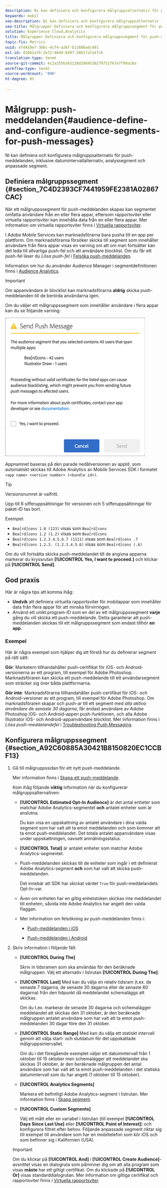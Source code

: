 ```yaml
---
description: Ni kan definiera och konfigurera målgruppsalternativ för push-meddelanden, inklusive datumintervallalternativ, analyssegment och anpassade segment.
keywords: mobil
seo-description: Ni kan definiera och konfigurera målgruppsalternativ för push-meddelanden, inklusive datumintervallalternativ, analyssegment och anpassade segment.
seo-title: Målgrupper Definiera och konfigurera målgruppssegment för push-meddelanden
solution: Experience Cloud,Analytics
title: Målgrupper Definiera och konfigurera målgruppssegment för push-meddelanden
topic-fix: Metrics
uuid: efd410e7-3b6c-4cf4-a26f-b11688adc491
exl-id: d1062a76-2e72-4649-8497-58617a7a47cb
translation-type: tm+mt
source-git-commit: 4c2a255b343128d2904530279751767e7f99a10a
workflow-type: tm+mt
source-wordcount: '990'
ht-degree: 0%

---
```


# Målgrupp: push-meddelanden{#audience-define-and-configure-audience-segments-for-push-messages}

Ni kan definiera och konfigurera målgruppsalternativ för push-meddelanden, inklusive datumintervallalternativ, analyssegment och anpassade segment.

## Definiera målgruppssegment {#section_7C4D2393CF7441959FE2381A02867CAC}

När ett målgruppssegment för push-meddelanden skapas kan segmentet omfatta användare från en eller flera appar, eftersom rapportsviter eller virtuella rapportsviter kan innehålla data från en eller flera appar. Mer information om virtuella rapportsviter finns i [Virtuella rapportsviter](/help/using/manage-apps/c-mob-vrs.md).

I Adobe Mobile Services kan marknadsförarna bara pusha till en app per plattform. Om marknadsförarna försöker skicka till segment som innehåller användare från flera appar visas en varning om att om man fortsätter kan det leda till allvarliga push-fel och att användare blocklist. Om du får ett push-fel läser du *Lösa push-fel* i [Felsöka push-meddelanden](/help/using/in-app-messaging/t-create-push-message/c-schedule-push-message.md).

Information om hur du använder Audience Manager i segmentdefinitionen finns i [Audience Analytics](https://docs-author-stg.corp.adobe.com/content/help/en/analytics/integration/audience-analytics/mc-audiences-aam.html).

>[!IMPORTANT]
>
>Om appanvändare är blocklist kan marknadsförarna **aldrig** skicka push-meddelanden till de berörda användarna igen.

Om du väljer ett målgruppssegment som innehåller användare i flera appar kan du se följande varning:

![flera appnamn](assets/multiple_appname.png)

Appnamnet baseras på den parade nedåtversionen av appId, som automatiskt skickas till Adobe Analytics av Mobile Services SDK i formatet `<app name> <version number> (<bundle id>)`.

>[!TIP]
>
>Versionsnumret är valfritt.

Upp till 6 sifferuppsättningar för versionen och 5 sifferuppsättningar för paket-ID tas bort.

Exempel:

* `Bea[rd]cons 1.0 (123)` visas som  `Bea[rd]cons`
* `Bea[rd]cons 1.2 (1.2)` visas som  `Bea[rd]cons`
* `Bea[rd]cons 1.2.3.4.5.6.7 (1111)` visas som  `Bea[rd]cons .7`
* `Bea[rd]cons 1.2.3. (1.2.3.4.5.6)` visas som  `Bea[rd]cons (.6)`

Om du vill fortsätta skicka push-meddelandet till de angivna apparna markerar du kryssrutan **[!UICONTROL Yes, I want to proceed.]** och klickar på **[!UICONTROL Send]**.

## God praxis

Här är några tips att komma ihåg:

* **Undvik** att definiera virtuella rapportsviter för mobilappar som innehåller data från flera appar för att minska förvirringen.
* Använd ett unikt program-ID som en del av ett målgruppssegment **varje** gång du vill skicka ett push-meddelande.
Detta garanterar att push-meddelanden skickas till ett målgruppssegment som endast tillhör **en app.**

### Exempel

Här är några exempel som hjälper dig att förstå hur du definierar segment på rätt sätt:

**Gör**: Marketern tillhandahåller push-certifikat för iOS- och Android-versionerna av ett program, till exempel för Adobe Photoshop. Marknadsföraren kan skicka ett push-meddelande till ett användarsegment som sträcker sig över båda plattformarna.

**Gör inte**: Marknadsförarna tillhandahåller push-certifikat för iOS- och Android-versioner av ett program, till exempel för Adobe Photoshop. Om marknadsföraren skapar och push-ar till ett segment med *alla aktiva användare de senaste 30 dagarna*, får endast användare av Adobe Photoshop iOS- och Android-appen push-funktionen, och alla Adobe Illustrator iOS- och Android-appanvändare blocklist. Mer information finns i *Lösa push-meddelandefel* i [Troubleshooting Push Messaging](/help/using/in-app-messaging/t-create-push-message/c-troubleshooting-push-messaging.md).

## Konfigurera målgruppssegment {#section_A92C60885A30421B8150820EC1CCBF13}

1. Gå till målgruppssidan för ett nytt push-meddelande.

   Mer information finns i [Skapa ett push-meddelande](/help/using/in-app-messaging/t-create-push-message/t-create-push-message.md).

   Kom ihåg följande **viktig** information när du konfigurerar målgruppsalternativen:

   * **[!UICONTROL Estimated Opt-In Audience]** är det antal enheter som matchar Adobe Analytics-segmentet **och** antalet enheter som är anslutna.

      Du kan visa en uppskattning av antalet användare i dina valda segment som har valt att ta emot meddelanden och som kommer att ta emot push-meddelandet. Det totala antalet appanvändare visas under uppskattningen, oavsett anmälningsstatus.

   * **[!UICONTROL Total]** är antalet enheter som matchar Adobe Analytics-segmentet.

   * Push-meddelanden skickas till de enheter som ingår i ett definierat Adobe Analytics-segment **och** som har valt att skicka push-meddelanden.

      Det innebär att SDK har skickat värdet `True` för push-meddelandets Opt-In-var.

   * Även om enheten har en giltig enhetstoken skickas inte meddelandet till enheten, såvida inte Adobe Analytics har angett den valda flaggan.

   * Mer information om felsökning av push-meddelanden finns i:

      * [Push-meddelanden i iOS](https://docs.adobe.com/content/help/en/mobile-services/ios/messaging-ios/push-messaging/push-messaging.html)

      * [Push-meddelanden i Android](https://docs.adobe.com/content/help/en/mobile-services/android/messaging-android/push-messaging/push-messaging.html)

1. Skriv information i följande fält:

   * **[!UICONTROL During The]**

      Skriv in tidsramen som ska användas för den beräknade målgruppen. Välj ett alternativ i listrutan **[!UICONTROL During The]**:

   * **[!UICONTROL Last]** Med kan du välja en relativ tidsram (t.ex. de senaste 7 dagarna, de senaste 30 dagarna eller de senaste 60 dagarna) från den tidpunkt då meddelandet schemaläggs att skickas.

      Om du t.ex. markerar de senaste 30 dagarna och schemalägger meddelandet att skickas den 31 oktober, är den beräknade målgruppen antalet användare som har valt att ta emot push-meddelanden 30 dagar före den 31 oktober.

   * **[!UICONTROL Static Range]** Med kan du välja ett statiskt intervall genom att välja start- och slutdatum för det uppskattade målgruppsintervallet.

      Om du i det föregående exemplet väljer ett datumintervall från 1 oktober till 15 oktober men schemalägger att meddelandet ska skickas 31 oktober, är den beräknade målgruppen det antal användare som har valt att ta emot push-meddelanden i det statiska datumintervall som du har angett (1 oktober till 15 oktober).

   * **[!UICONTROL Analytics Segments]**

      Markera ett befintligt Adobe Analytics-segment i listrutan. Mer information finns i [Skapa segment](https://docs.adobe.com/content/help/en/analytics/components/segmentation/segmentation-workflow/seg-build.html).

   * **[!UICONTROL Custom Segments]**

      Välj ett mått eller en variabel i listrutan (till exempel **[!UICONTROL Days Since Last Use]** eller **[!UICONTROL Point of Interest]**) och konfigurera filtret efter behov. Följande anpassade segment riktar sig till exempel till användare som har en mobiltelefon som kör iOS och som befinner sig i Kalifornien (USA).
   >[!IMPORTANT]
   >
   >Om du klickar på **[!UICONTROL And]** i **[!UICONTROL Create Audience]**-avsnittet visas en dialogruta som påminner dig om att alla program som visas **måste** har ett giltigt certifikat. Om du klickade på **[!UICONTROL Or]** visas standarddialogrutan. Mer information om giltiga certifikat och rapportsviter finns i [Virtuella rapportsviter](/help/using/manage-apps/c-mob-vrs.md).
